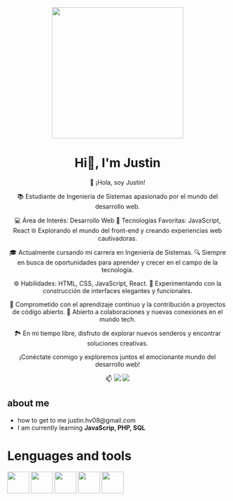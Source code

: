 <div id="header" align="center">
  <img src="https://media.giphy.com/media/iIqmM5tTjmpOB9mpbn/giphy.gif" width="300">
  <h1>Hi👋, I'm Justin</h1>
  👋 ¡Hola, soy Justin!

📚 Estudiante de Ingeniería de Sistemas apasionado por el mundo del desarrollo web.

💻 Área de Interés: Desarrollo Web
🚀 Tecnologías Favoritas: JavaScript, React
🌐 Explorando el mundo del front-end y creando experiencias web cautivadoras.

🎓 Actualmente cursando mi carrera en Ingeniería de Sistemas.
🔍 Siempre en busca de oportunidades para aprender y crecer en el campo de la tecnología.

⚙️ Habilidades: HTML, CSS, JavaScript, React.
🔧 Experimentando con la construcción de interfaces elegantes y funcionales.

🌱 Comprometido con el aprendizaje continuo y la contribución a proyectos de código abierto.
🤝 Abierto a colaboraciones y nuevas conexiones en el mundo tech.

🏞️ En mi tiempo libre, disfruto de explorar nuevos senderos y encontrar soluciones creativas.

¡Conéctate conmigo y exploremos juntos el emocionante mundo del desarrollo web!

📫 <img src="https://img.shields.io/twitter/follow/dev_jus_js?color=blue&logo=twitter&style=for-the-badge">
  <img src="https://img.shields.io/twitter/follow/justin?color=blue&logo=facebook&style=for-the-badge">
  
</div>

<div>
  <h2>about me</h2>
  <ul>
    <li>how to get to me justin.hv08@gmail.com</li>
    <li>I am currently learning <b>JavaScrip, PHP, SQL</b></li>
  </ul>
</div>
<div>
  <h1>Lenguages and tools</h1>
  <div>
    <img src="https://www.svgrepo.com/show/349402/html5.svg" width="50" height="50">
    <img src="https://www.svgrepo.com/show/373535/css.svg" width="50" height="50">
    <img src="https://www.svgrepo.com/show/452045/js.svg" width="50" height="50">
    <img src="https://ph-files.imgix.net/2e26f07f-e5e5-411e-ba1e-e92c4083bd92.png?auto=format&fit=crop" width="50" height="50">
    <img src="https://www.svgrepo.com/show/354310/sass.svg" width="50" height="50">
  </div>
</div>
<!--
**justin-A18/justin-A18** is a ✨ _special_ ✨ repository because its `README.md` (this file) appears on your GitHub profile.

- 🔭 I’m currently working on ...
- 🌱 I’m currently learning ...
- 👯 I’m looking to collaborate on ...
- 🤔 I’m looking for help with ...
- 💬 Ask me about ...
- 📫 How to reach me: ...
- 😄 Pronouns: ...
- ⚡ Fun fact: ... -->
